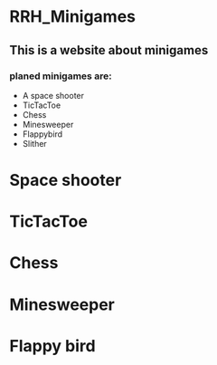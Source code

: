 # RRH_Minigames
## This is a website about minigames

### planed minigames are:
* A space shooter
* TicTacToe 
* Chess 
* Minesweeper
* Flappybird
* Slither

# Space shooter
# TicTacToe
# Chess
# Minesweeper 
# Flappy bird


